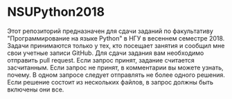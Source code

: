# NSUPython2018
Этот репозиторий предназначен для сдачи заданий по факультативу "Программирование на языке Python" в НГУ в весеннем семестре 2018.
Задачи принимаются только у тех, кто посещает занятия и сообщил мне свои учетные записи GitHub.
Для сдачи задания вам необходимо отправить pull request.  Если запрос принят, задание считается засчитанным.  Если запрос не принят, в комментарии вы можете узнать, почему.
В одном запросе следует отправлять не более одного решения. Если решение состоит из нескольких файлов, в запрос должны быть включены они все.
